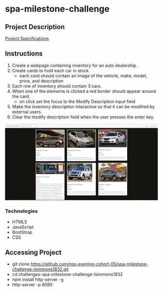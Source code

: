 # spa-milestone-challenge

## Project Description
[Project Specifications](https://github.com/nss-evening-cohort-05/spa-milestone-challenge-lsimmons1832/blob/master/instructions.md)

## Instructions
1. Create a webpage containing inventory for an auto dealership.
2. Create cards to hold each car in stock.
	- each card should contain an image of the vehicle, make, model, price, and description
3. Each row of inventory should contain 3 cars.
4. When one of the elements is clicked a red border should appear around the card.
	- on click set the focus to the Modify Description input field
5. Make the inventory description interactive so that it can be modified by external users.
6. Clear the modify description field when the user presses the enter key.

![Blog Screengrab](https://raw.githubusercontent.com/nss-evening-cohort-05/spa-milestone-challenge-lsimmons1832/master/ScreenGrab.PNG)

### Technologies
- HTML5
- JavaScript
- BootStrap
- CSS

## Accessing Project
- git clone https://github.com/nss-evening-cohort-05/spa-milestone-challenge-lsimmons1832.git
- cd challenges-spa-milestone-challenge-lsimmons1832
- npm install http-server -g
- http-server -p 8080